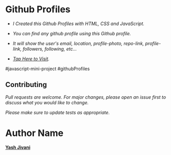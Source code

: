 #  Github Profiles 

- *I Created this Github Profiles with HTML, CSS and JavaScript.*
- *You can find any github profile using this Github profile.*
- *It will show the user's email, location, profile-photo, repo-link, profile-link, followers, following, etc...*

- *[Tap Here to Visit](https://fervent-franklin-6c29b2.netlify.app/).*

#javascript-mini-project #githubProfiles

## Contributing

*Pull requests are welcome. For major changes, please open an issue first to discuss what you would like to change.*


 *Please make sure to update tests as appropriate.*

# Author Name
**[Yash Jivani](https://github.com/yash-jivani)**
